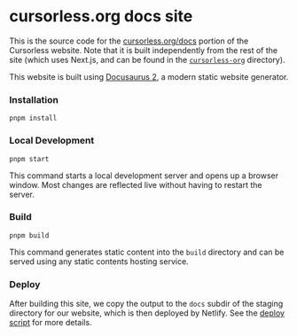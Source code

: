# cursorless.org docs site

This is the source code for the [cursorless.org/docs](https://cursorless.org/docs) portion of the Cursorless website. Note that it is built independently from the rest of the site (which uses Next.js, and can be found in the [`cursorless-org`](../packages/cursorless-org) directory).

This website is built using [Docusaurus 2](https://docusaurus.io/), a modern static website generator.

### Installation

```
pnpm install
```

### Local Development

```
pnpm start
```

This command starts a local development server and opens up a browser window. Most changes are reflected live without having to restart the server.

### Build

```
pnpm build
```

This command generates static content into the `build` directory and can be served using any static contents hosting service.

### Deploy

After building this site, we copy the output to the `docs` subdir of the staging directory for our website, which is then deployed by Netlify. See the [deploy script](../../scripts/build-and-assemble-website.sh) for more details.
